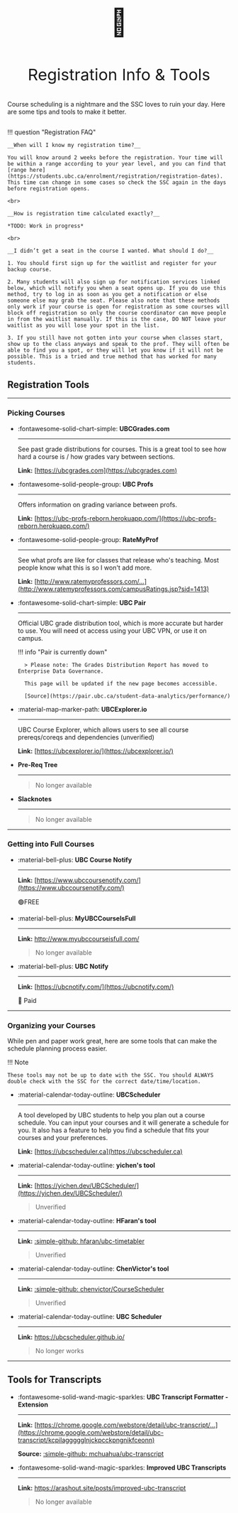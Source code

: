 # 

<p align="center" style="font-size:60px;">📅</p>
<p align="center" style="font-size:36px;">Registration Info & Tools</p>

Course scheduling is a nightmare and the SSC loves to ruin your day. Here are some tips and tools to make it better.

##  	

!!! question "Registration FAQ"

    __When will I know my registration time?__

    You will know around 2 weeks before the registration. Your time will be within a range according to your year level, and you can find that [range here](https://students.ubc.ca/enrolment/registration/registration-dates). This time can change in some cases so check the SSC again in the days before registration opens.

    <br>

    __How is registration time calculated exactly?__

    *TODO: Work in progress*

    <br>

    __I didn’t get a seat in the course I wanted. What should I do?__

    1. You should first sign up for the waitlist and register for your backup course. 

    2. Many students will also sign up for notification services linked below, which will notify you when a seat opens up. If you do use this method, try to log in as soon as you get a notification or else someone else may grab the seat. Please also note that these methods only work if your course is open for registration as some courses will block off registration so only the course coordinator can move people in from the waitlist manually. If this is the case, DO NOT leave your waitlist as you will lose your spot in the list. 

    3. If you still have not gotten into your course when classes start, show up to the class anyways and speak to the prof. They will often be able to find you a spot, or they will let you know if it will not be possible. This is a tried and true method that has worked for many students.


##  Registration Tools

---

### Picking Courses


<div class="grid cards" markdown>

- :fontawesome-solid-chart-simple: __UBCGrades.com__ 

    ---

    See past grade distributions for courses. This is a great tool to see how hard a course is / how grades vary between sections.

    __Link:__ [https://ubcgrades.com](https://ubcgrades.com)

- :fontawesome-solid-people-group: __UBC Profs__

    ---

    Offers information on grading variance between profs.

    __Link:__ [https://ubc-profs-reborn.herokuapp.com/](https://ubc-profs-reborn.herokuapp.com/)

- :fontawesome-solid-people-group: __RateMyProf__

    ---

    See what profs are like for classes that release who's teaching. Most people know what this is so I won't add more.

    __Link:__ [http://www.ratemyprofessors.com/...](http://www.ratemyprofessors.com/campusRatings.jsp?sid=1413)

- :fontawesome-solid-chart-simple: __UBC Pair__

    ---

    Official UBC grade distribution tool, which is more accurate but harder to use. You will need ot access using your UBC VPN, or use it on campus.

    <!-- __Link:__ [https://pair.ubc.ca/](https://reports.im.it.ubc.ca/t/Learner/views/GradeDistributionReport/GradeDistributionReport) -->

    !!! info "Pair is currently down"

        > Please note: The Grades Distribution Report has moved to Enterprise Data Governance.

        This page will be updated if the new page becomes accessible.
        
        [Source](https://pair.ubc.ca/student-data-analytics/performance/)

- :material-map-marker-path: __UBCExplorer.io__

    ---

    UBC Course Explorer, which allows users to see all course prereqs/coreqs and dependencies (unverified)

    __Link:__ [https://ubcexplorer.io/](https://ubcexplorer.io/)

- **Pre-Req Tree**

    ---
    
    > No longer available

- **Slacknotes**

    ---
    
    > No longer available

</div>

---

### Getting into Full Courses

<div class="grid cards" markdown>

- :material-bell-plus: __UBC Course Notify__

    ---

    __Link:__ [https://www.ubccoursenotify.com/](https://www.ubccoursenotify.com/)

    🟢FREE

- :material-bell-plus: __MyUBCCourseIsFull__

    ---

    __Link:__ http://www.myubccourseisfull.com/

    > No longer available

    

- :material-bell-plus: __UBC Notify__

    ---

    __Link:__ [https://ubcnotify.com/](https://ubcnotify.com/)

    🔴 Paid

</div>


---

### Organizing your Courses

While pen and paper work great, here are some tools that can make the schedule planning process easier. 

!!! Note

    These tools may not be up to date with the SSC. You should ALWAYS double check with the SSC for the correct date/time/location.

<div class="grid cards" markdown>

- :material-calendar-today-outline: __UBCScheduler__

    ---

    A tool developed by UBC students to help you plan out a course schedule. You can input your courses and it will generate a schedule for you. It also has a feature to help you find a schedule that fits your courses and your preferences.

    __Link:__ [https://ubcscheduler.ca](https://ubcscheduler.ca)

- :material-calendar-today-outline: __yichen's tool__

    ---

    __Link:__ [https://yichen.dev/UBCScheduler/](https://yichen.dev/UBCScheduler/)

    > Unverified

    

- :material-calendar-today-outline: **HFaran's tool**

    ---

    __Link:__ [:simple-github: hfaran/ubc-timetabler](https://github.com/hfaran/ubc-timetabler)

    > Unverified

- :material-calendar-today-outline: **ChenVictor's tool**

    ---

    __Link:__ [:simple-github: chenvictor/CourseScheduler](https://github.com/chenvictor/CourseScheduler/releases)

    > Unverified

- :material-calendar-today-outline: __UBC Scheduler__

    ---

    __Link:__ https://ubcscheduler.github.io/

    > No longer works

</div>

---

## Tools for Transcripts

<div class="grid cards" markdown>

- :fontawesome-solid-wand-magic-sparkles: __UBC Transcript Formatter - Extension__

    ---

    __Link:__ [https://chrome.google.com/webstore/detail/ubc-transcript/...](https://chrome.google.com/webstore/detail/ubc-transcript/kcpilaggggglnjckpcckpngnikfceonn)

    __Source:__ [:simple-github: mchuahua/ubc-transcript](https://github.com/mchuahua/ubc-transcript)

- :fontawesome-solid-wand-magic-sparkles: __Improved UBC Transcripts__

    ---

    __Link:__ https://arashout.site/posts/improved-ubc-transcript

    > No longer available

</div>